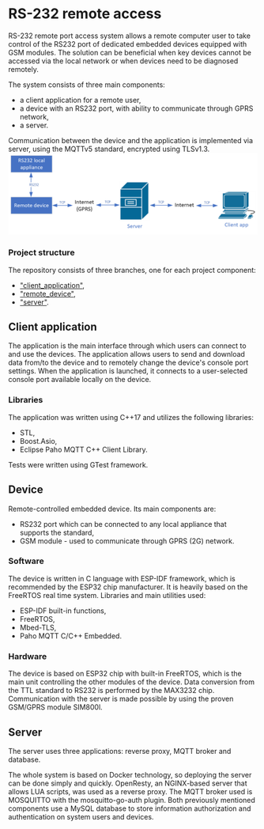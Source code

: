 # RS-232 remote access
RS-232 remote port access system allows a remote computer user to take control of the RS232 port of dedicated embedded devices equipped with GSM modules.
The solution can be beneficial when key devices cannot be accessed via the local network or when devices need to be diagnosed remotely.

The system consists of three main components: 
- a client application for a remote user,
- a device with an RS232 port, with ability to communicate through GPRS network, 
- a server. 

Communication between the device and the application is implemented via server, using the MQTTv5 standard, encrypted using TLSv1.3.
![Components communication diagram](./resources/components_comm.png)

### Project structure
The repository consists of three branches, one for each project component:
- ["client_application"](https://github.com/3p3v/rs232_remote_access/tree/client_application),
- ["remote_device"](https://github.com/3p3v/rs232_remote_access/tree/remote_device),
- ["server"](https://github.com/3p3v/rs232_remote_access/tree/server).

## Client application
The application is the main interface through which users can connect to and use the devices.
The application allows users to send and download data from/to the device and to remotely change the device's console port settings. 
When the application is launched, it connects to a user-selected console port available locally on the device.

### Libraries
The application was written using C++17 and utilizes the following libraries:
- STL,
- Boost.Asio,
- Eclipse Paho MQTT C++ Client Library.

Tests were written using GTest framework.

## Device
Remote-controlled embedded device. 
Its main components are:
- RS232 port which can be connected to any local appliance that supports the standard,
- GSM module - used to communicate through GPRS (2G) network.

### Software
The device is written in C language with ESP-IDF framework, which is recommended by the ESP32 chip manufacturer.
It is heavily based on the FreeRTOS real time system.
Libraries and main utilities used:
- ESP-IDF built-in functions,
- FreeRTOS,
- Mbed-TLS,
- Paho MQTT C/C++ Embedded.

### Hardware
The device is based on ESP32 chip with built-in FreeRTOS, which is the main unit controlling the other modules of the device. 
Data conversion from the TTL standard to RS232 is performed by the MAX3232 chip. 
Communication with the server is made possible by using the proven GSM/GPRS module SIM800l.

## Server
The server uses three applications: reverse proxy, MQTT broker and database. 

The whole system is based on Docker technology, so deploying the server can be done simply and quickly.
OpenResty, an NGINX-based server that allows LUA scripts, was used as a reverse proxy. 
The MQTT broker used is MOSQUITTO with the mosquitto-go-auth plugin. 
Both previously mentioned components use a MySQL database to store information authorization and authentication on system users and devices.



